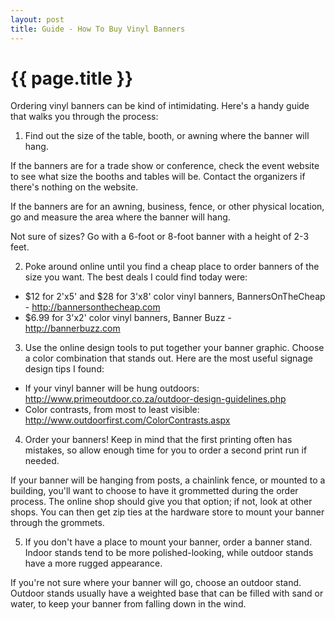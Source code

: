 ```yaml
---
layout: post
title: Guide - How To Buy Vinyl Banners
---
```


{{ page.title }}
================

Ordering vinyl banners can be kind of intimidating.  Here's a handy guide that walks you through the process:

1. Find out the size of the table, booth, or awning where the banner will hang.

If the banners are for a trade show or conference, check the event website to see what size the booths and tables will be.  Contact the organizers if there's nothing on the website.  

If the banners are for an awning, business, fence, or other physical location, go and measure the area where the banner will hang.

Not sure of sizes?  Go with a 6-foot or 8-foot banner with a height of 2-3 feet.

2. Poke around online until you find a cheap place to order banners of the size you want.  The best deals I could find today were:

* $12 for 2'x5' and $28 for 3'x8' color vinyl banners, BannersOnTheCheap - http://bannersonthecheap.com
* $6.99 for 3'x2' color vinyl banners, Banner Buzz - http://bannerbuzz.com 

3. Use the online design tools to put together your banner graphic.  Choose a color combination that stands out.  Here are the most useful signage design tips I found:

* If your vinyl banner will be hung outdoors: http://www.primeoutdoor.co.za/outdoor-design-guidelines.php
* Color contrasts, from most to least visible: http://www.outdoorfirst.com/ColorContrasts.aspx

4. Order your banners!  Keep in mind that the first printing often has mistakes, so allow enough time for you to order a second print run if needed.

If your banner will be hanging from posts, a chainlink fence, or mounted to a building, you'll want to choose to have it grommetted during the order process.  The online shop should give you that option; if not, look at other shops.  You can then get zip ties at the hardware store to mount your banner through the grommets.

5. If you don't have a place to mount your banner, order a banner stand.  Indoor stands tend to be more polished-looking, while outdoor stands have a more rugged appearance.  

If you're not sure where your banner will go, choose an outdoor stand.  Outdoor stands usually have a weighted base that can be filled with sand or water, to keep your banner from falling down in the wind.
